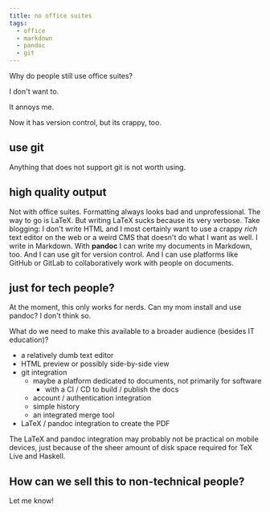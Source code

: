 ```yaml
---
title: no office suites
tags:
  - office
  - markdown
  - pandoc
  - git
---
```


Why do people still use office suites?

I don't want to.

It annoys me.

Now it has version control, but its crappy, too.

## use git

Anything that does not support git is not worth using.

## high quality output

Not with office suites. Formatting always looks bad and unprofessional. The way to go is LaTeX. But writing LaTeX sucks because its very verbose. Take blogging: I don't write HTML and I most certainly want to use a crappy *rich* text editor on the web or a weird CMS that doesn't do what I want as well. I write in Markdown. With **pandoc** I can write my documents in Markdown, too. And I can use git for version control. And I can use platforms like GitHub or GitLab to collaboratively work with people on documents.

## just for tech people?

At the moment, this only works for nerds. Can my mom install and use pandoc? I don't think so.

What do we need to make this available to a broader audience (besides IT education)?

- a relatively dumb text editor
- HTML preview or possibly side-by-side view
- git integration
  - maybe a platform dedicated to documents, not primarily for software
    - with a CI / CD to build / publish the docs
  - account / authentication integration
  - simple history
  - an integrated merge tool
- LaTeX / pandoc integration to create the PDF

The LaTeX and pandoc integration may probably not be practical on mobile devices, just because of the sheer amount of disk space required for TeX Live and Haskell.

## How can we sell this to non-technical people?

Let me know!
